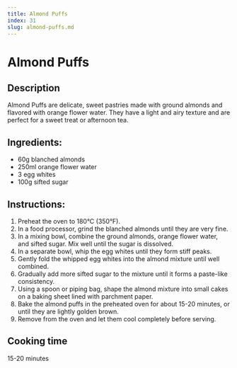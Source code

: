 ```yaml
---
title: Almond Puffs
index: 31
slug: almond-puffs.md
---
```


# Almond Puffs

## Description
Almond Puffs are delicate, sweet pastries made with ground almonds and flavored with orange flower water. They have a light and airy texture and are perfect for a sweet treat or afternoon tea.

## Ingredients:
- 60g blanched almonds
- 250ml orange flower water
- 3 egg whites
- 100g sifted sugar

## Instructions:
1. Preheat the oven to 180°C (350°F).
2. In a food processor, grind the blanched almonds until they are very fine.
3. In a mixing bowl, combine the ground almonds, orange flower water, and sifted sugar. Mix well until the sugar is dissolved.
4. In a separate bowl, whip the egg whites until they form stiff peaks.
5. Gently fold the whipped egg whites into the almond mixture until well combined.
6. Gradually add more sifted sugar to the mixture until it forms a paste-like consistency.
7. Using a spoon or piping bag, shape the almond mixture into small cakes on a baking sheet lined with parchment paper.
8. Bake the almond puffs in the preheated oven for about 15-20 minutes, or until they are lightly golden brown.
9. Remove from the oven and let them cool completely before serving.

## Cooking time
15-20 minutes